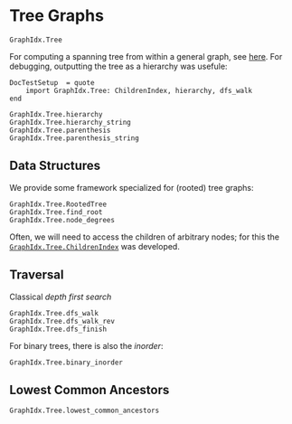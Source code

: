 Tree Graphs
==========

```@docs
GraphIdx.Tree
```

For computing a spanning tree from within a general graph, see [here](mst.md).
For debugging, outputting the tree as a hierarchy was usefule:
```@meta
DocTestSetup  = quote
    import GraphIdx.Tree: ChildrenIndex, hierarchy, dfs_walk
end
```
```@docs
GraphIdx.Tree.hierarchy
GraphIdx.Tree.hierarchy_string
GraphIdx.Tree.parenthesis
GraphIdx.Tree.parenthesis_string
```

Data Structures
--------------

We provide some framework specialized for (rooted) tree graphs:
```@docs
GraphIdx.Tree.RootedTree
GraphIdx.Tree.find_root
GraphIdx.Tree.node_degrees
```

Often, we will need to access the children of arbitrary nodes; for this the [`GraphIdx.Tree.ChildrenIndex`](@ref) was developed.


Traversal
--------

Classical *depth first search*
```@docs
GraphIdx.Tree.dfs_walk
GraphIdx.Tree.dfs_walk_rev
GraphIdx.Tree.dfs_finish
```

For binary trees, there is also the *inorder*:
```@docs
GraphIdx.Tree.binary_inorder
```


Lowest Common Ancestors
---------------------

```@docs
GraphIdx.Tree.lowest_common_ancestors
```

